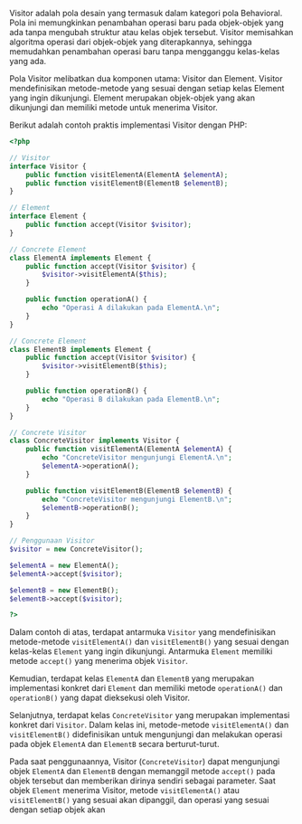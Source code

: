 Visitor adalah pola desain yang termasuk dalam kategori pola Behavioral. Pola ini memungkinkan penambahan operasi baru pada objek-objek yang ada tanpa mengubah struktur atau kelas objek tersebut. Visitor memisahkan algoritma operasi dari objek-objek yang diterapkannya, sehingga memudahkan penambahan operasi baru tanpa mengganggu kelas-kelas yang ada.

Pola Visitor melibatkan dua komponen utama: Visitor dan Element. Visitor mendefinisikan metode-metode yang sesuai dengan setiap kelas Element yang ingin dikunjungi. Element merupakan objek-objek yang akan dikunjungi dan memiliki metode untuk menerima Visitor.

Berikut adalah contoh praktis implementasi Visitor dengan PHP:

```php
<?php

// Visitor
interface Visitor {
    public function visitElementA(ElementA $elementA);
    public function visitElementB(ElementB $elementB);
}

// Element
interface Element {
    public function accept(Visitor $visitor);
}

// Concrete Element
class ElementA implements Element {
    public function accept(Visitor $visitor) {
        $visitor->visitElementA($this);
    }

    public function operationA() {
        echo "Operasi A dilakukan pada ElementA.\n";
    }
}

// Concrete Element
class ElementB implements Element {
    public function accept(Visitor $visitor) {
        $visitor->visitElementB($this);
    }

    public function operationB() {
        echo "Operasi B dilakukan pada ElementB.\n";
    }
}

// Concrete Visitor
class ConcreteVisitor implements Visitor {
    public function visitElementA(ElementA $elementA) {
        echo "ConcreteVisitor mengunjungi ElementA.\n";
        $elementA->operationA();
    }

    public function visitElementB(ElementB $elementB) {
        echo "ConcreteVisitor mengunjungi ElementB.\n";
        $elementB->operationB();
    }
}

// Penggunaan Visitor
$visitor = new ConcreteVisitor();

$elementA = new ElementA();
$elementA->accept($visitor);

$elementB = new ElementB();
$elementB->accept($visitor);

?>
```

Dalam contoh di atas, terdapat antarmuka `Visitor` yang mendefinisikan metode-metode `visitElementA()` dan `visitElementB()` yang sesuai dengan kelas-kelas `Element` yang ingin dikunjungi. Antarmuka `Element` memiliki metode `accept()` yang menerima objek `Visitor`.

Kemudian, terdapat kelas `ElementA` dan `ElementB` yang merupakan implementasi konkret dari `Element` dan memiliki metode `operationA()` dan `operationB()` yang dapat dieksekusi oleh Visitor.

Selanjutnya, terdapat kelas `ConcreteVisitor` yang merupakan implementasi konkret dari `Visitor`. Dalam kelas ini, metode-metode `visitElementA()` dan `visitElementB()` didefinisikan untuk mengunjungi dan melakukan operasi pada objek `ElementA` dan `ElementB` secara berturut-turut.

Pada saat penggunaannya, Visitor (`ConcreteVisitor`) dapat mengunjungi objek `ElementA` dan `ElementB` dengan memanggil metode `accept()` pada objek tersebut dan memberikan dirinya sendiri sebagai parameter. Saat objek `Element` menerima Visitor, metode `visitElementA()` atau `visitElementB()` yang sesuai akan dipanggil, dan operasi yang sesuai dengan setiap objek akan